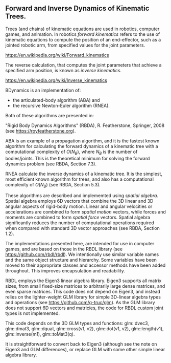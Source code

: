 
 ## Forward and Inverse Dynamics of Kinematic Trees.

 Trees (and chains) of kinematic equations are used in robotics, computer games, and animation.
 In robotics _forward kinematics_ refers to the use of kinematic equations to compute the position of 
 an end-effector, such as a jointed robotic arm, from specified values for the joint parameters.
 
  https://en.wikipedia.org/wiki/Forward_kinematics
  
 The reverse calculation, that computes the joint parameters that achieve a specified arm position, 
 is known as _inverse kinematics_.
 
 https://en.wikipedia.org/wiki/Inverse_kinematics

 BDynamics is an implementation of:
 - the articulated-body algorithm (ABA) and  
 - the recursive Newton-Euler algorithm (RNEA).

 Both of these algorithms are presented in:

 "Rigid Body Dynamics Algorithms" (RBDA), R. Featherstone, Springer, 2008 (see https://royfeatherstone.org). 

 ABA is an example of a propagation algorithm, and it is the fastest known algorithm
 for calculating the forward dynamics of a kinematic tree with a computational complexity of $O(N_B)$,
 where $N_B$ is the number of bodies/joints. 
 This is the theoretical minimum for solving the forward dynamics problem (see RBDA, Section 7.3). 
 
 RNEA calculate the inverse dynamics of a kinematic tree. 
 It is the simplest, most efficient known algorithm for trees, and also has a computational
 complexity of $O(N_B)$ (see RBDA, Section 5.3). 

 These algorithms are described and implememted using _spatial algebra_. 
 Spatial algebra  employs 6D vectors that combine the 3D linear and
 3D angular aspects of rigid-body motion.
 Linear and angular velocities or accelerations are
 combined to form  _spatial motion_ vectors, while forces and moments are combined
 to form  _spatial force_ vectors.
 Spatial algebra significantly reduces  the number of computational operations 
 required when  compared with standard 3D vector approaches (see RBDA, Section 1.2). 

 The implementations presented here, are intended for use in computer games, and are 
 based on those in the RBDL library (see https://github.com/rbdl/rbdl).
 We intentionally use similar variable names and the same object structure and hierarchy. 
 Some variables have been moved to their appropriate classes and accessor methods 
 have been added throughout. This improves encapsulation and readability.

 RBDL employs the Eigen3 linear algebra library. Eigen3 supports all matrix sizes, from small 
 fixed-size matrices to arbitrarily large dense matrices, and even sparse matrices.
 This code does not depend on Eigen3, and instead relies on the lighter-weight GLM library 
 for simple 3D-linear algebra types and operations (see https://github.com/g-truc/glm). 
 As the GLM library does not support 6D vectors and matricies, the code for RBDL custom
 joint types is not implemented.

 This code depends on the 3D GLM types and functions: glm::dvec3, glm::dmat3, glm::dquat,
 glm::cross(v1, v2), glm::dot(v1, v2), glm::length(v1), glm::inverse(m1), glm::toMat3(q).
 
 It is straightforward to convert back to Eigen3 (although see 
 the note on Eigen3 and GLM differences), or  replace GLM with some other simple
 linear algebra library.

 
